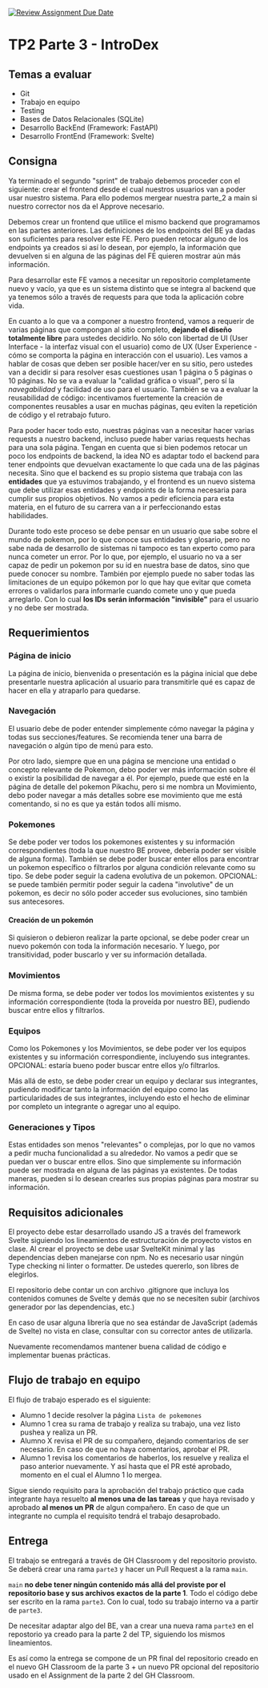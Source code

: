 [![Review Assignment Due Date](https://classroom.github.com/assets/deadline-readme-button-22041afd0340ce965d47ae6ef1cefeee28c7c493a6346c4f15d667ab976d596c.svg)](https://classroom.github.com/a/zTSr6e87)

# TP2 Parte 3 - IntroDex

## Temas a evaluar

- Git
- Trabajo en equipo
- Testing
- Bases de Datos Relacionales (SQLite)
- Desarrollo BackEnd (Framework: FastAPI)
- Desarrollo FrontEnd (Framework: Svelte)

## Consigna

Ya terminado el segundo "sprint" de trabajo debemos proceder con el siguiente: crear el frontend desde el cual nuestros usuarios van a poder usar nuestro sistema. Para ello podemos mergear nuestra parte_2 a main si nuestro corrector nos da el Approve necesario.

Debemos crear un frontend que utilice el mismo backend que programamos en las partes anteriores. Las definiciones de los endpoints del BE ya dadas son suficientes para resolver este FE. Pero pueden retocar alguno de los endpoints ya creados si así lo desean, por ejemplo, la información que devuelven si en alguna de las páginas del FE quieren mostrar aún más información.

Para desarrollar este FE vamos a necesitar un repositorio completamente nuevo y vacío, ya que es un sistema distinto que se integra al backend que ya tenemos sólo a través de requests para que toda la aplicación cobre vida.

En cuanto a lo que va a componer a nuestro frontend, vamos a requerir de varias páginas que compongan al sitio completo, **dejando el diseño totalmente libre** para ustedes decidirlo.
No sólo con libertad de UI (User Interface - la interfaz visual con el usuario) como de UX (User Experience - cómo se comporta la página en interacción con el usuario).
Les vamos a hablar de cosas que deben ser posible hacer/ver en su sitio, pero ustedes van a decidir si para resolver esas cuestiones usan 1 página o 5 páginas o 10 páginas.
No se va a evaluar la "calidad gráfica o visual", pero sí la _navegabilidad_ y facilidad de uso para el usuario. También se va a evaluar la reusabilidad de código: incentivamos fuertemente la creación de componentes reusables a usar en muchas páginas, qeu eviten la repetición de código y el retrabajo futuro.

Para poder hacer todo esto, nuestras páginas van a necesitar hacer varias requests a nuestro backend, incluso puede haber varias requests hechas para una sola página. Tengan en cuenta que si bien podemos retocar un poco los endpoints de backend, la idea NO es adaptar todo el backend para tener endpoints que devuelvan exactamente lo que cada una de las páginas necesita. Sino que el backend es su propio sistema que trabaja con las **entidades** que ya estuvimos trabajando, y el frontend es un nuevo sistema que debe utilizar esas entidades y endpoints de la forma necesaria para cumplir sus propios objetivos. No vamos a pedir eficiencia para esta materia, en el futuro de su carrera van a ir perfeccionando estas habilidades.

Durante todo este proceso se debe pensar en un usuario que sabe sobre el mundo de pokemon, por lo que conoce sus entidades y glosario, pero no sabe nada de desarrollo de sistemas ni tampoco es tan experto como para nunca cometer un error. Por lo que, por ejemplo, el usuario no va a ser capaz de pedir un pokemon por su id en nuestra base de datos, sino que puede conocer su nombre. También por ejemplo puede no saber todas las limitaciones de un equipo pókemon por lo que hay que evitar que cometa errores o validarlos para informarle cuando comete uno y que pueda arreglarlo. Con lo cual **los IDs serán información "invisible"** para el usuario y no debe ser mostrada.

## Requerimientos

### Página de inicio

La página de inicio, bienvenida o presentación es la página inicial que debe presentarle nuestra aplicación al usuario para transmitirle qué es capaz de hacer en ella y atraparlo para quedarse.

### Navegación

El usuario debe de poder entender simplemente cómo navegar la página y todas sus secciones/features. Se recomienda tener una barra de navegación o algún tipo de menú para esto.

Por otro lado, siempre que en una página se mencione una entidad o concepto relevante de Pokemon, debo poder ver más información sobre él o existir la posibilidad de navegar a él. Por ejemplo, puede que esté en la página de detalle del pokemon Pikachu, pero si me nombra un Movimiento, debo poder navegar a más detalles sobre ese movimiento que me está comentando, si no es que ya están todos allí mismo.

### Pokemones

Se debe poder ver todos los pokemones existentes y su información correspondientes (toda la que nuestro BE provee, debería poder ser visible de alguna forma).
También se debe poder buscar enter ellos para encontrar un pokemon específico o filtrarlos por alguna condición relevante como su tipo.
Se debe poder seguir la cadena evolutiva de un pokemon. OPCIONAL: se puede también permitir poder seguir la cadena "involutive" de un pokemon, es decir no sólo poder acceder sus evoluciones, sino también sus antecesores.

#### Creación de un pokemón

Si quisieron o debieron realizar la parte opcional, se debe poder crear un nuevo pokemón con toda la información necesario. Y luego, por transitividad, poder buscarlo y ver su información detallada.

### Movimientos

De misma forma, se debe poder ver todos los movimientos existentes y su información correspondiente (toda la proveída por nuestro BE), pudiendo buscar entre ellos y filtrarlos.

### Equipos

Como los Pokemones y los Movimientos, se debe poder ver los equipos existentes y su información correspondiente, incluyendo sus integrantes. OPCIONAL: estaría bueno poder buscar entre ellos y/o filtrarlos.

Más allá de esto, se debe poder crear un equipo y declarar sus integrantes, pudiendo modificar tanto la información del equipo como las particularidades de sus integrantes, incluyendo esto el hecho de eliminar por completo un integrante o agregar uno al equipo.

### Generaciones y Tipos

Estas entidades son menos "relevantes" o complejas, por lo que no vamos a pedir mucha funcionalidad a su alrededor. No vamos a pedir que se puedan ver o buscar entre ellos. Sino que simplemente su información puede ser mostrada en alguna de las páginas ya existentes. De todas maneras, pueden si lo desean crearles sus propias páginas para mostrar su información.

## Requisitos adicionales

El proyecto debe estar desarrollado usando JS a través del framework Svelte siguiendo los lineamientos de estructuración de proyecto vistos en clase.
Al crear el proyecto se debe usar SvelteKit minimal y las dependencias deben manejarse con npm. No es necesario usar ningún Type checking ni linter o formatter. De ustedes quererlo, son libres de elegirlos.

El repositorio debe contar un con archivo .gitignore que incluya los contenidos comunes de Svelte y demás que no se necesiten subir (archivos generador por las dependencias, etc.)

En caso de usar alguna librería que no sea estándar de JavaScript (además de Svelte) no vista en clase, consultar con su corrector antes de utilizarla.

Nuevamente recomendamos mantener buena calidad de código e implementar buenas prácticas.

## Flujo de trabajo en equipo

El flujo de trabajo esperado es el siguiente:

- Alumno 1 decide resolver la página `Lista de pokemones`
- Alumno 1 crea su rama de trabajo y realiza su trabajo, una vez listo pushea y realiza un PR.
- Alumno X revisa el PR de su compañero, dejando comentarios de ser necesario. En caso de que no haya comentarios, aprobar el PR.
- Alumno 1 revisa los comentarios de haberlos, los resuelve y realiza el paso anterior nuevamente. Y así hasta que el PR esté aprobado, momento en el cual el Alumno 1 lo mergea.

Sigue siendo requisito para la aprobación del trabajo práctico que cada integrante haya resuelto **al menos una de las tareas** y que haya revisado y aprobado **al menos un PR** de algun compañero. En caso de que un integrante no cumpla el requisito tendrá el trabajo desaprobado.

## Entrega

El trabajo se entregará a través de GH Classroom y del repositorio provisto. Se deberá crear una rama `parte3` y hacer un Pull Request a la rama `main`.

`main` **no debe tener ningún contenido más allá del proviste por el repositorio base y sus archivos exactos de la parte 1**. Todo el código debe ser escrito en la rama `parte3`. Con lo cual, todo su trabajo interno va a partir de `parte3`.

De necesitar adaptar algo del BE, van a crear una nueva rama `parte3` en el repostorio ya creado para la parte 2 del TP, siguiendo los mismos lineamientos.

Es así como la entrega se compone de un PR final del repositorio creado en el nuevo GH Classroom de la parte 3 + un nuevo PR opcional del repositorio usado en el Assignment de la parte 2 del GH Classroom.
